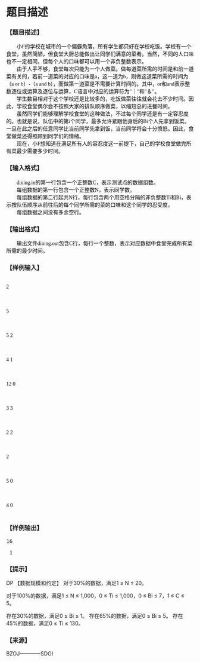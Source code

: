 # 题目描述


<h3>
【题目描述】
</h3>
<p style="text-indent:21pt;margin-top:0pt;margin-bottom:0pt;" class="p0">
<span style="color:#000000;font-family:&#34;font-size:14pt;mso-spacerun:&#34;">小</span><span style="color:#000000;font-family:&#34;font-size:14pt;mso-spacerun:&#34;">F</span><span style="color:#000000;font-family:&#34;font-size:14pt;mso-spacerun:&#34;">的学校在城市的一个偏僻角落，所有学生都只好在学校吃饭。学校有一个食堂，虽然简陋，但食堂大厨总能做出让同学们满意的菜肴。当然，不同的人口味也不一定相同，但每个人的口味都可以用一个非负整数表示。</span><span style="color:#000000;font-family:&#34;font-size:14pt;mso-spacerun:&#34;"><!--?xml:namespace prefix = o ns = "urn:schemas-microsoft-com:office:office" /--><o:p></o:p></span> 
</p>
<p style="text-indent:21pt;margin-top:0pt;margin-bottom:0pt;" class="p0">
<span style="color:#000000;font-family:&#34;font-size:14pt;mso-spacerun:&#34;">由于人手不够，食堂每次只能为一个人做菜。做每道菜所需的时间是和前一道菜有关的，若前一道菜的对应的口味是</span><span style="color:#000000;font-family:&#34;font-size:14pt;font-style:italic;mso-spacerun:&#34;">a</span><span style="color:#000000;font-family:&#34;font-size:14pt;mso-spacerun:&#34;">，这一道为</span><span style="color:#000000;font-family:&#34;font-size:14pt;font-style:italic;mso-spacerun:&#34;">b</span><span style="color:#000000;font-family:&#34;font-size:14pt;mso-spacerun:&#34;">，则做这道菜所需的时间为（</span><span style="color:#000000;font-family:&#34;font-size:14pt;font-style:italic;mso-spacerun:&#34;">a</span><span style="color:#000000;font-family:&#34;font-size:14pt;mso-spacerun:&#34;"> or </span><span style="color:#000000;font-family:&#34;font-size:14pt;font-style:italic;mso-spacerun:&#34;">b</span><span style="color:#000000;font-family:&#34;font-size:14pt;mso-spacerun:&#34;">）</span><span style="color:#000000;font-family:&#34;font-size:14pt;mso-spacerun:&#34;">-</span><span style="color:#000000;font-family:&#34;font-size:14pt;mso-spacerun:&#34;">（</span><span style="color:#000000;font-family:&#34;font-size:14pt;font-style:italic;mso-spacerun:&#34;">a</span><span style="color:#000000;font-family:&#34;font-size:14pt;mso-spacerun:&#34;"> and </span><span style="color:#000000;font-family:&#34;font-size:14pt;font-style:italic;mso-spacerun:&#34;">b</span><span style="color:#000000;font-family:&#34;font-size:14pt;mso-spacerun:&#34;">），而做第一道菜是不需要计算时间的。其中，</span><span style="color:#000000;font-family:&#34;font-size:14pt;mso-spacerun:&#34;">or</span><span style="color:#000000;font-family:&#34;font-size:14pt;mso-spacerun:&#34;">和</span><span style="color:#000000;font-family:&#34;font-size:14pt;mso-spacerun:&#34;">and</span><span style="color:#000000;font-family:&#34;font-size:14pt;mso-spacerun:&#34;">表示整数逐位或运算及逐位与运算，</span><span style="color:#000000;font-family:&#34;font-size:14pt;mso-spacerun:&#34;">C</span><span style="color:#000000;font-family:&#34;font-size:14pt;mso-spacerun:&#34;">语言中对应的运算符为</span><span style="color:#000000;font-family:&#34;font-size:14pt;mso-spacerun:&#34;">”</span><span style="color:#000000;font-family:&#34;font-size:14pt;mso-spacerun:&#34;">｜</span><span style="color:#000000;font-family:&#34;font-size:14pt;mso-spacerun:&#34;">”</span><span style="color:#000000;font-family:&#34;font-size:14pt;mso-spacerun:&#34;">和</span><span style="color:#000000;font-family:&#34;font-size:14pt;mso-spacerun:&#34;">”</span><span style="color:#000000;font-family:&#34;font-size:14pt;mso-spacerun:&#34;">＆</span><span style="color:#000000;font-family:&#34;font-size:14pt;mso-spacerun:&#34;">”</span><span style="color:#000000;font-family:&#34;font-size:14pt;mso-spacerun:&#34;">。</span><span style="color:#000000;font-family:&#34;font-size:14pt;mso-spacerun:&#34;"><o:p></o:p></span> 
</p>
<p style="text-indent:21pt;margin-top:0pt;margin-bottom:0pt;" class="p0">
<span style="color:#000000;font-family:&#34;font-size:14pt;mso-spacerun:&#34;">学生数目相对于这个学校还是比较多的，吃饭做菜往往就会花去不少时间。因此，学校食堂偶尔会不按照大家的排队顺序做菜，以缩短总的进餐时间。</span><span style="color:#000000;font-family:&#34;font-size:14pt;mso-spacerun:&#34;"><o:p></o:p></span> 
</p>
<p style="text-indent:21pt;margin-top:0pt;margin-bottom:0pt;" class="p0">
<span style="color:#000000;font-family:&#34;font-size:14pt;mso-spacerun:&#34;">虽然同学们能够理解学校食堂的这种做法，不过每个同学还是有一定容忍度的。也就是说，队伍中的第</span><span style="color:#000000;font-family:&#34;font-size:14pt;font-style:italic;mso-spacerun:&#34;">i</span><span style="color:#000000;font-family:&#34;font-size:14pt;mso-spacerun:&#34;">个同学，最多允许紧跟他身后的</span><span style="color:#000000;font-family:&#34;font-size:14pt;font-style:italic;mso-spacerun:&#34;">B</span><span style="color:#000000;font-family:&#34;font-size:14pt;font-style:italic;vertical-align:sub;mso-spacerun:&#34;">i</span><span style="color:#000000;font-family:&#34;font-size:14pt;mso-spacerun:&#34;">个人先拿到饭菜。一旦在此之后的任意同学比当前同学先拿到饭，当前同学将会十分愤怒。因此，食堂做菜还得照顾到同学们的情绪。</span><span style="color:#000000;font-family:&#34;font-size:14pt;mso-spacerun:&#34;"><o:p></o:p></span> 
</p>
<p style="text-indent:21pt;margin-top:0pt;margin-bottom:0pt;" class="p0">
<span style="color:#000000;font-family:&#34;font-size:14pt;mso-spacerun:&#34;">现在，小</span><span style="color:#000000;font-family:&#34;font-size:14pt;mso-spacerun:&#34;">F</span><span style="color:#000000;font-family:&#34;font-size:14pt;mso-spacerun:&#34;">想知道在满足所有人的容忍度这一前提下，自己的学校食堂做完所有菜最少需要多少时间。</span><span style="color:#000000;font-family:&#34;font-size:14pt;mso-spacerun:&#34;"><o:p></o:p></span> 
</p>
<!--EndFragment-->
<h3>
【输入格式】
</h3>
<p style="text-indent:21pt;margin-top:0pt;margin-bottom:0pt;" class="p0">
<span style="color:#000000;font-family:&#34;font-size:14pt;mso-spacerun:&#34;">dining.in</span><span style="color:#000000;font-family:&#34;font-size:14pt;mso-spacerun:&#34;">的第一行包含一个正整数</span><span style="color:#000000;font-family:&#34;font-size:14pt;font-style:italic;mso-spacerun:&#34;">C</span><span style="color:#000000;font-family:&#34;font-size:14pt;mso-spacerun:&#34;">，表示测试点的数据组数。</span><span style="color:#000000;font-family:&#34;font-size:14pt;mso-spacerun:&#34;"><o:p></o:p></span> 
</p>
<p style="text-indent:21pt;margin-top:0pt;margin-bottom:0pt;" class="p0">
<span style="color:#000000;font-family:&#34;font-size:14pt;mso-spacerun:&#34;">每组数据的第一行包含一个正整数</span><span style="color:#000000;font-family:&#34;font-size:14pt;font-style:italic;mso-spacerun:&#34;">N</span><span style="color:#000000;font-family:&#34;font-size:14pt;mso-spacerun:&#34;">，表示同学数。</span><span style="color:#000000;font-family:&#34;font-size:14pt;mso-spacerun:&#34;"><o:p></o:p></span> 
</p>
<p style="text-indent:21pt;margin-top:0pt;margin-bottom:0pt;" class="p0">
<span style="color:#000000;font-family:&#34;font-size:14pt;mso-spacerun:&#34;">每组数据的第二行起共</span><span style="color:#000000;font-family:&#34;font-size:14pt;font-style:italic;mso-spacerun:&#34;">N</span><span style="color:#000000;font-family:&#34;font-size:14pt;mso-spacerun:&#34;">行，每行包含两个用空格分隔的非负整数</span><span style="color:#000000;font-family:&#34;font-size:14pt;font-style:italic;mso-spacerun:&#34;">T</span><span style="color:#000000;font-family:&#34;font-size:14pt;font-style:italic;vertical-align:sub;mso-spacerun:&#34;">i</span><span style="color:#000000;font-family:&#34;font-size:14pt;mso-spacerun:&#34;">和</span><span style="color:#000000;font-family:&#34;font-size:14pt;font-style:italic;mso-spacerun:&#34;">B</span><span style="color:#000000;font-family:&#34;font-size:14pt;font-style:italic;vertical-align:sub;mso-spacerun:&#34;">i</span><span style="color:#000000;font-family:&#34;font-size:14pt;mso-spacerun:&#34;">，表示按队伍顺序从前往后的每个同学所需的菜的口味和这个同学的忍受度。</span><span style="color:#000000;font-family:&#34;font-size:14pt;mso-spacerun:&#34;"><o:p></o:p></span> 
</p>
<p style="text-indent:21pt;margin-top:0pt;margin-bottom:0pt;" class="p0">
<span style="color:#000000;font-family:&#34;font-size:14pt;mso-spacerun:&#34;">每组数据之间没有多余空行。</span><span style="color:#000000;font-family:&#34;font-size:14pt;mso-spacerun:&#34;"><o:p></o:p></span> 
</p>
<!--EndFragment-->
<h3>
【输出格式】
</h3>
<p style="text-indent:21pt;margin-top:0pt;margin-bottom:0pt;" class="p0">
<span style="color:#000000;font-family:&#34;font-size:14pt;mso-spacerun:&#34;">输出文件</span><span style="color:#000000;font-family:&#34;font-size:14pt;mso-spacerun:&#34;">dining.out</span><span style="color:#000000;font-family:&#34;font-size:14pt;mso-spacerun:&#34;">包含</span><span style="color:#000000;font-family:&#34;font-size:14pt;font-style:italic;mso-spacerun:&#34;">C</span><span style="color:#000000;font-family:&#34;font-size:14pt;mso-spacerun:&#34;">行，每行一个整数，表示对应数据中食堂完成所有菜所需的最少时间。</span><span style="color:#000000;font-family:&#34;font-size:14pt;mso-spacerun:&#34;"><o:p></o:p></span> 
</p>
<!--EndFragment-->
<h3>
【样例输入】
</h3>
<pre><p style="text-indent:21pt;margin-top:0pt;margin-bottom:0pt;" class="p0">
<span style="color:#000000;font-family:&#34;font-size:14pt;mso-spacerun:&#34;">2</span><span style="color:#000000;font-family:&#34;font-size:14pt;mso-spacerun:&#34;"><o:p></o:p></span> 
</p>

<p style="text-indent:21pt;margin-top:0pt;margin-bottom:0pt;" class="p0">
<span style="color:#000000;font-family:&#34;font-size:14pt;mso-spacerun:&#34;">5</span><span style="color:#000000;font-family:&#34;font-size:14pt;mso-spacerun:&#34;"><o:p></o:p></span> 
</p>

<p style="text-indent:21pt;margin-top:0pt;margin-bottom:0pt;" class="p0">
<span style="color:#000000;font-family:&#34;font-size:14pt;mso-spacerun:&#34;">5 2</span><span style="color:#000000;font-family:&#34;font-size:14pt;mso-spacerun:&#34;"><o:p></o:p></span> 
</p>

<p style="text-indent:21pt;margin-top:0pt;margin-bottom:0pt;" class="p0">
<span style="color:#000000;font-family:&#34;font-size:14pt;mso-spacerun:&#34;">4 1</span><span style="color:#000000;font-family:&#34;font-size:14pt;mso-spacerun:&#34;"><o:p></o:p></span> 
</p>

<p style="text-indent:21pt;margin-top:0pt;margin-bottom:0pt;" class="p0">
<span style="color:#000000;font-family:&#34;font-size:14pt;mso-spacerun:&#34;">12 0</span><span style="color:#000000;font-family:&#34;font-size:14pt;mso-spacerun:&#34;"><o:p></o:p></span> 
</p>

<p style="text-indent:21pt;margin-top:0pt;margin-bottom:0pt;" class="p0">
<span style="color:#000000;font-family:&#34;font-size:14pt;mso-spacerun:&#34;">3 3</span><span style="color:#000000;font-family:&#34;font-size:14pt;mso-spacerun:&#34;"><o:p></o:p></span> 
</p>

<p style="text-indent:21pt;margin-top:0pt;margin-bottom:0pt;" class="p0">
<span style="color:#000000;font-family:&#34;font-size:14pt;mso-spacerun:&#34;">2 2</span><span style="color:#000000;font-family:&#34;font-size:14pt;mso-spacerun:&#34;"><o:p></o:p></span> 
</p>

<p style="text-indent:21pt;margin-top:0pt;margin-bottom:0pt;" class="p0">
<span style="color:#000000;font-family:&#34;font-size:14pt;mso-spacerun:&#34;">2</span><span style="color:#000000;font-family:&#34;font-size:14pt;mso-spacerun:&#34;"><o:p></o:p></span> 
</p>

<p style="text-indent:21pt;margin-top:0pt;margin-bottom:0pt;" class="p0">
<span style="color:#000000;font-family:&#34;font-size:14pt;mso-spacerun:&#34;">5 0</span><span style="color:#000000;font-family:&#34;font-size:14pt;mso-spacerun:&#34;"><o:p></o:p></span> 
</p>

<p style="text-indent:21pt;margin-top:0pt;margin-bottom:0pt;" class="p0">
<span style="color:#000000;font-family:&#34;font-size:14pt;mso-spacerun:&#34;">4 0</span><span style="color:#000000;font-family:&#34;font-size:14pt;mso-spacerun:&#34;"><o:p></o:p></span> 
</p>
<!--EndFragment--></pre>
<h3>
【样例输出】
</h3>
<pre>16</pre>
<pre> 1</pre>
<h3>
【提示】
</h3>
<p>
DP
【数据规模和约定】
对于30%的数据，满足1 ≤ N ≤ 20。 
</p>
<p>
对于100%的数据，满足1 ≤ N ≤ 1,000，0 ≤ Ti ≤ 1,000，0 ≤ Bi ≤ 7，1 ≤ C ≤ 5。 
</p>
<p>
存在30%的数据，满足0 ≤ Bi ≤ 1。
存在65%的数据，满足0 ≤ Bi ≤ 5。
存在45%的数据，满足0 ≤ Ti ≤ 130。
</p>
<h3>
【来源】
</h3>
<p>
BZOJ————SDOI
</p>

